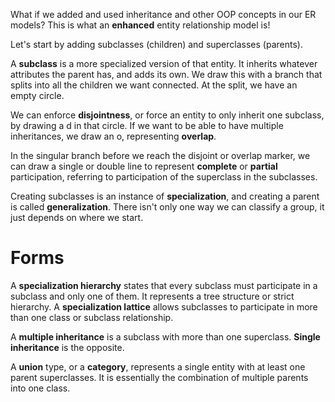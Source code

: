 What if we added and used inheritance and other OOP concepts in our ER models? This is what an **enhanced** entity relationship model is!

Let's start by adding subclasses (children) and superclasses (parents). 

A **subclass** is a more specialized version of that entity. It inherits whatever attributes the parent has, and adds its own. We draw this with a branch that splits into all the children we want connected. At the split, we have an empty circle. 

We can enforce **disjointness**, or force an entity to only inherit one subclass, by drawing a d in that circle. If we want to be able to have multiple inheritances, we draw an o, representing **overlap**. 

In the singular branch before we reach the disjoint or overlap marker, we can draw a single or double line to represent **complete** or **partial** participation, referring to participation of the superclass in the subclasses. 

Creating subclasses is an instance of **specialization**, and creating a parent is called **generalization**. There isn't only one way we can classify a group, it just depends on where we start. 

# Forms

A **specialization hierarchy** states that every subclass must participate in a subclass and only one of them. It represents a tree structure or strict hierarchy. A **specialization lattice** allows subclasses to participate in more than one class or subclass relationship. 

A **multiple inheritance** is a subclass with more than one superclass. **Single inheritance** is the opposite. 

A **union** type, or a **category**, represents a single entity with at least one parent superclasses. It is essentially the combination of multiple parents into one class. 